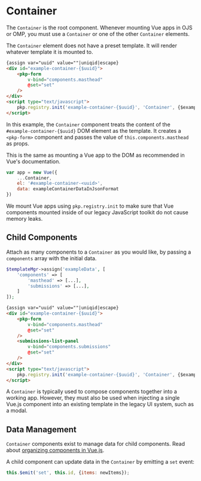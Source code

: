 # Container

The `Container` is the root component. Whenever mounting Vue apps in OJS or OMP, you must use a `Container` or one of the other `Container` elements.

The `Container` element does not have a preset template. It will render whatever template it is mounted to.

```html
{assign var="uuid" value=""|uniqid|escape}
<div id="example-container-{$uuid}">
	<pkp-form
		v-bind="components.masthead"
		@set="set"
	/>
</div>
<script type="text/javascript">
	pkp.registry.init('example-container-{$uuid}', 'Container', {$exampleData|json_encode});
</script>
```

In this example, the `Container` component treats the content of the `#example-container-{$uuid}` DOM element as the template. It creates a `<pkp-form>` component and passes the value of `this.components.masthead` as props.

This is the same as mounting a Vue app to the DOM as recommended in Vue's documentation.

```js
var app = new Vue({
	...Container,
	el: '#example-container-<uuid>',
	data: exampleContainerDataInJsonFormat
})
```

We mount Vue apps using `pkp.registry.init` to make sure that Vue components mounted inside of our legacy JavaScript toolkit do not cause memory leaks.

## Child Components

Attach as many components to a `Container` as you would like, by passing a `components` array with the initial data.

```php
$templateMgr->assign('exampleData', [
	'components' => [
		'masthead' => [...],
		'submissions' => [...],
	]
]);
```
```html
{assign var="uuid" value=""|uniqid|escape}
<div id="example-container-{$uuid}">
	<pkp-form
		v-bind="components.masthead"
		@set="set"
	/>
	<submissions-list-panel
		v-bind="components.submissions"
		@set="set"
	/>
</div>
<script type="text/javascript">
	pkp.registry.init('example-container-{$uuid}', 'Container', {$exampleData|json_encode});
</script>
```

A `Container` is typically used to compose components together into a working app. However, they must also be used when injecting a single Vue.js component into an existing template in the legacy UI system, such as a modal.

## Data Management

`Container` components exist to manage data for child components. Read about [organizing components in Vue.js](https://vuejs.org/v2/guide/components.html#Organizing-Components).

A child component can update data in the `Container` by emitting a `set` event:

```js
this.$emit('set', this.id, {items: newItems});
```
